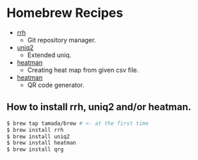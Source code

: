 # Homebrew Recipes

* [rrh](https://github.com/tamada/rrh)
    * Git repository manager.
* [uniq2](https://github.com/tamada/uniq2)
    * Extended uniq.
* [heatman](https://github.com/tamada/goheatman)
    * Creating heat map from given csv file.
* [heatman](https://github.com/tamada/qrg)
    * QR code generator.

## How to install rrh, uniq2 and/or heatman.

```sh
$ brew tap tamada/brew # <- at the first time
$ brew install rrh
$ brew install uniq2
$ brew install heatman
$ brew install qrg
```


